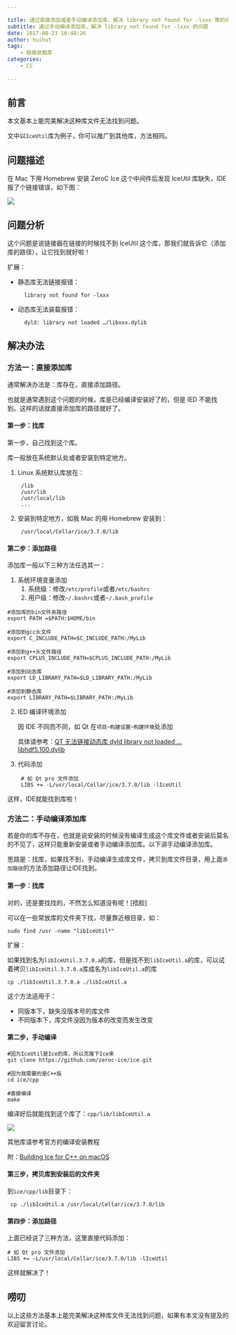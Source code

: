 ```yaml
---

title: 通过直接添加或者手动编译添加库，解决 library not found for -lxxx 等的问题
subtitle: 通过手动编译添加库，解决 library not found for -lxxx 的问题
date: 2017-08-23 10:48:26
author: huihut
tags:
	- 链接装载库
categories: 
	- CS
	
---
```


## 前言

本文基本上能完美解决这种库文件无法找到问题。

文中以`IceUtil`库为例子，你可以推广到其他库，方法相同。

## 问题描述

在 Mac 下用 Homebrew 安装 ZeroC Ice 这个中间件后发现 IceUtil 库缺失，IDE 报了个链接错误，如下图：

<!-- more -->

![](http://huihut-img.oss-cn-shenzhen.aliyuncs.com/LibraryNoFoundForIIceUtil.jpg)

## 问题分析

这个问题是说链接器在链接的时候找不到 IceUtil 这个库，那我们就告诉它（添加库的路径），让它找到就好啦！

扩展：

* 静态库无法链接报错：

		library not found for -lxxx
	
* 动态库无法装载报错：

		dyld: library not loaded …/libxxx.dylib

## 解决办法

### 方法一：直接添加库

通常解决办法是：库存在，直接添加路径。

也就是通常遇到这个问题的时候，库是已经编译安装好了的，但是 IED 不能找到。这样的话就直接添加库的路径就好了。

#### 第一步：找库

第一步，自己找到这个库。

库一般放在系统默认处或者安装到特定地方。

1. Linux 系统默认库放在：

		/lib
		/usr/lib
		/usr/local/lib
		...
	
2. 安装到特定地方，如我 Mac 的用 Homebrew 安装到：

		/usr/local/Cellar/ice/3.7.0/lib

#### 第二步：添加路径 

添加库一般以下三种方法任选其一：


1. 系统环境变量添加
	1. 系统级：修改`/etc/profile`或者`/etc/bashrc`
	2. 用户级：修改`~/.bashrc`或者`~/.bash_profile`

```
#添加库的bin文件夹路径
export PATH =$PATH:$HOME/bin

#添加到gcc头文件
export C_INCLUDE_PATH=$C_INCLUDE_PATH:/MyLib

#添加到g++头文件路径
export CPLUS_INCLUDE_PATH=$CPLUS_INCLUDE_PATH:/MyLib

#添加到动态库
export LD_LIBRARY_PATH=$LD_LIBRARY_PATH:/MyLib

#添加到静态库
export LIBRARY_PATH=$LIBRARY_PATH:/MyLib
```	


2. IED 编译环境添加

	因 IDE 不同而不同，如 Qt 在`项目`-`构建设置`-`构建环境`处添加
	
	具体请参考：[QT 无法链接动态库 dyld library not loaded ... libhdf5.100.dylib](https://blog.huihut.com/2017/06/05/QtDyldLibraryNotLoaded/)

3. 代码添加

		# 如 Qt pro 文件添加
		LIBS += -L/usr/local/Cellar/ice/3.7.0/lib -lIceUtil

这样，IDE就能找到库啦！

### 方法二：手动编译添加库

若是你的库不存在，也就是说安装的时候没有编译生成这个库文件或者安装后莫名的不见了，这样只能重新安装或者手动编译添加库。以下讲手动编译添加库。

思路是：找库，如果找不到，手动编译生成库文件，拷贝到库文件目录，用上面`添加路径`的方法添加路径让IDE找到。

#### 第一步：找库

对的，还是要找找的，不然怎么知道没有呢！[捂脸]

可以在一些常放库的文件夹下找，尽量靠近根目录，如：
	
	sudo find /usr -name "libIceUtil*"
	
扩展：

如果找到名为`libIceUtil.3.7.0.a`的库，但是找不到`libIceUtil.a`的库，可以试着拷贝`libIceUtil.3.7.0.a`库成名为`libIceUtil.a`的库

	cp ./libIceUtil.3.7.0.a ./libIceUtil.a

这个方法适用于：

* 同版本下，缺失没版本号的库文件
* 不同版本下，库文件没因为版本的改变而发生改变

#### 第二步，手动编译

	#因为IceUtil是Ice的库，所以克隆下Ice来
	git clone https://github.com/zeroc-ice/ice.git
	
	#因为我需要的是C++版
	cd ice/cpp
	
	#直接编译
	make
	
编译好后就能找到这个库了：`cpp/lib/libIceUtil.a`

![](http://huihut-img.oss-cn-shenzhen.aliyuncs.com/MakeLibIceUtil.jpg)

其他库请参考官方的编译安装教程

附：[Building Ice for C++ on macOS](https://github.com/zeroc-ice/ice/blob/master/cpp/BuildInstructionsMacOS.md)

#### 第三步，拷贝库到安装后的文件夹

到`ice/cpp/lib`目录下：

	 cp ./libIceUtil.a /usr/local/Cellar/ice/3.7.0/lib
	 
#### 第四步：添加路径

上面已经说了三种方法，这里直接代码添加：

 	# 如 Qt pro 文件添加
	LIBS += -L/usr/local/Cellar/ice/3.7.0/lib -lIceUtil
	
这样就解决了！

## 唠叨

以上这些方法基本上能完美解决这种库文件无法找到问题，如果有本文没有提及的欢迎留言讨论。